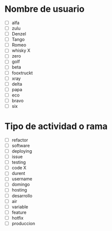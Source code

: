 # Nombre de usuario
-  [ ] alfa 
- [ ] zulu 
- [ ] Denzel
- [ ] Tango 
- [ ] Romeo 
- [ ] whisky X 
- [ ] zero 
- [ ] golf 
- [ ] beta 
- [ ] fooxtruckt 
- [ ] xray 
- [ ] delta 
- [ ] papa 
- [ ] eco 
- [ ] bravo 
- [ ] six 

# Tipo de actividad o rama
- [ ] refactor
- [ ] software 
- [ ] deploying 
- [ ] issue 
- [ ] testing 
- [ ] code X
- [ ] durent 
- [ ] username 
- [ ] domingo 
- [ ] hosting 
- [ ] desarrollo 
- [ ] air 
- [ ] variable 
- [ ] feature 
- [ ] hotfix 
- [ ] produccion
